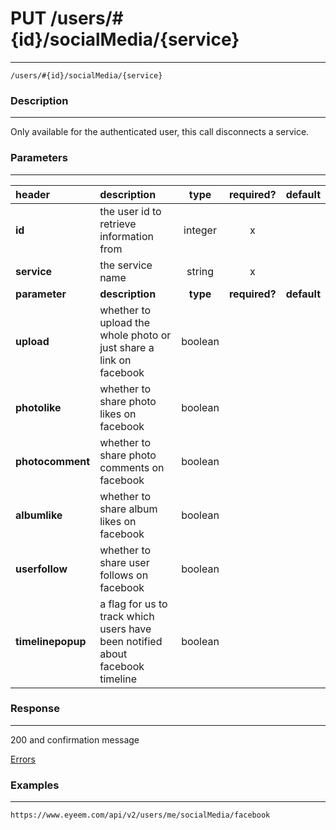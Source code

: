 # PUT /users/#{id}/socialMedia/{service}    
***
`/users/#{id}/socialMedia/{service}`

### Description
***
Only available for the authenticated user, this call disconnects a service.

### Parameters
***

|header| description| type |required? |default|
|:---------|:--------------|:----------:|:------------:|:------------:|
|**id**|the user id to retrieve information from|integer|x||
|**service**|the service name|string|x||
|**parameter**| **description**| **type** |**required?** |**default**|
|**upload**|whether to upload the whole photo or just share a link on facebook|boolean|||
|**photolike**|whether to share photo likes on facebook|boolean|||
|**photocomment**|whether to share photo comments on facebook|boolean|||
|**albumlike**|whether to share album likes on facebook|boolean|||
|**userfollow**| whether to share user follows on facebook|boolean|||
|**timelinepopup**|a flag for us to track which users have been notified about facebook timeline|boolean|||



### Response
***


200 and confirmation message



[Errors](../../resources/errors.md)

### Examples
***

`https://www.eyeem.com/api/v2/users/me/socialMedia/facebook`


